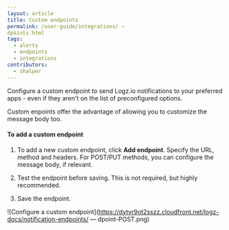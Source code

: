 ```yaml
---
layout: article
title: Custom endpoints
permalink: /user-guide/integrations/ —
dpoints.html
tags:
  - alerts
  - endpoints
  - integrations
contributors:
  - shalper
---
```


Configure a custom endpoint to send Logz.io notifications to your preferred apps - even if they aren't on the list of preconfigured options. 

Custom enpoints offer the advantage of allowing you to customize the message body too. 

#### To add a custom endpoint 

1. To add a new custom endpoint, click **Add endpoint**. 
Specify the URL, method and headers. 
For POST/PUT methods, you can configure the message body, if relevant.

2. Test the endpoint before saving. This is not required, but highly recommended. 

3. Save the endpoint. 


![Configure a custom endpoint](https://dytvr9ot2sszz.cloudfront.net/logz-docs/notification-endpoints/ —
dpoint-POST.png)
